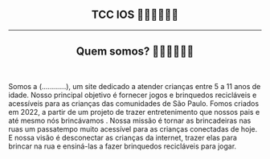 <h2 align = "center">TCC IOS 👨🏽‍💻👩🏽‍💻</h2>
<hr>
<h2 align = "center">Quem somos? 🤷🏽‍♂️🤷🏽‍♀️</h2>
<br>
<p>
Somos a (............), um site dedicado a atender crianças entre 5 a 11 anos de idade. Nosso principal objetivo é fornecer jogos e brinquedos recicláveis e acessíveis para as crianças das comunidades de São Paulo.
 Fomos criados em 2022, a partir de um projeto de trazer entretenimento que nossos pais e até mesmo nós brincávamos .
Nossa missão é tornar as brincadeiras nas ruas um passatempo muito acessível para as crianças conectadas de hoje.
E nossa visão é desconectar as crianças da internet, trazer elas para brincar na rua e ensiná-las a fazer brinquedos recicláveis para jogar.

</p>
<h2 align = "center> O que fazemos? </h2>
<br>
<p>
Realizamos eventos e projetos em  comunidades centradas na criança, mas os pais podem ajudar doando e se envolvendo. 
Nossos brinquedos são feitos de materiais reciclados para ajudar a proteger o meio ambiente. 
Temos brincadeiras para todas as idades, mas nossa base é para crianças de 5 a 11 anos. Durante a atividade, vamos ensinar pular corda, amarelinha, correr e muito mais.
</p>
